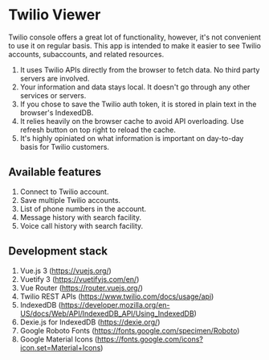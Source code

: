# Twilio Viewer

Twilio console offers a great lot of functionality, however, it's not convenient to use it on regular basis. This app is intended to make it easier to see Twilio accounts, subaccounts, and related resources.

1. It uses Twilio APIs directly from the browser to fetch data. No third party servers are involved.
1. Your information and data stays local. It doesn't go through any other services or servers.
1. If you chose to save the Twilio auth token, it is stored in plain text in the browser's IndexedDB.
1. It relies heavily on the browser cache to avoid API overloading. Use refresh button on top right to reload the cache.
1. It's highly opiniated on what information is important on day-to-day basis for Twilio customers.

## Available features

1. Connect to Twilio account.
1. Save multiple Twilio accounts.
1. List of phone numbers in the account.
1. Message history with search facility.
1. Voice call history with search facility.

## Development stack

1. Vue.js 3 (<https://vuejs.org/>)
1. Vuetify 3 (<https://vuetifyjs.com/en/>)
1. Vue Router (<https://router.vuejs.org/>)
1. Twilio REST APIs (<https://www.twilio.com/docs/usage/api>)
1. IndexedDB (<https://developer.mozilla.org/en-US/docs/Web/API/IndexedDB_API/Using_IndexedDB>)
1. Dexie.js for IndexedDB (<https://dexie.org/>)
1. Google Roboto Fonts (<https://fonts.google.com/specimen/Roboto>)
1. Google Material Icons (<https://fonts.google.com/icons?icon.set=Material+Icons>)
